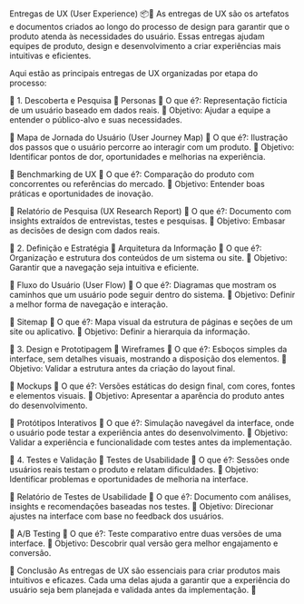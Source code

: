 Entregas de UX (User Experience) 📦🎨
As entregas de UX são os artefatos e documentos criados ao longo do processo de design para garantir que o produto atenda às necessidades do usuário. Essas entregas ajudam equipes de produto, design e desenvolvimento a criar experiências mais intuitivas e eficientes.

Aqui estão as principais entregas de UX organizadas por etapa do processo:

🔎 1. Descoberta e Pesquisa
📌 Personas
📄 O que é?: Representação fictícia de um usuário baseado em dados reais.
🎯 Objetivo: Ajudar a equipe a entender o público-alvo e suas necessidades.

📌 Mapa de Jornada do Usuário (User Journey Map)
📄 O que é?: Ilustração dos passos que o usuário percorre ao interagir com um produto.
🎯 Objetivo: Identificar pontos de dor, oportunidades e melhorias na experiência.

📌 Benchmarking de UX
📄 O que é?: Comparação do produto com concorrentes ou referências do mercado.
🎯 Objetivo: Entender boas práticas e oportunidades de inovação.

📌 Relatório de Pesquisa (UX Research Report)
📄 O que é?: Documento com insights extraídos de entrevistas, testes e pesquisas.
🎯 Objetivo: Embasar as decisões de design com dados reais.

📝 2. Definição e Estratégia
📌 Arquitetura da Informação
📄 O que é?: Organização e estrutura dos conteúdos de um sistema ou site.
🎯 Objetivo: Garantir que a navegação seja intuitiva e eficiente.

📌 Fluxo do Usuário (User Flow)
📄 O que é?: Diagramas que mostram os caminhos que um usuário pode seguir dentro do sistema.
🎯 Objetivo: Definir a melhor forma de navegação e interação.

📌 Sitemap
📄 O que é?: Mapa visual da estrutura de páginas e seções de um site ou aplicativo.
🎯 Objetivo: Definir a hierarquia da informação.

🎨 3. Design e Prototipagem
📌 Wireframes
📄 O que é?: Esboços simples da interface, sem detalhes visuais, mostrando a disposição dos elementos.
🎯 Objetivo: Validar a estrutura antes da criação do layout final.

📌 Mockups
📄 O que é?: Versões estáticas do design final, com cores, fontes e elementos visuais.
🎯 Objetivo: Apresentar a aparência do produto antes do desenvolvimento.

📌 Protótipos Interativos
📄 O que é?: Simulação navegável da interface, onde o usuário pode testar a experiência antes do desenvolvimento.
🎯 Objetivo: Validar a experiência e funcionalidade com testes antes da implementação.

🔬 4. Testes e Validação
📌 Testes de Usabilidade
📄 O que é?: Sessões onde usuários reais testam o produto e relatam dificuldades.
🎯 Objetivo: Identificar problemas e oportunidades de melhoria na interface.

📌 Relatório de Testes de Usabilidade
📄 O que é?: Documento com análises, insights e recomendações baseadas nos testes.
🎯 Objetivo: Direcionar ajustes na interface com base no feedback dos usuários.

📌 A/B Testing
📄 O que é?: Teste comparativo entre duas versões de uma interface.
🎯 Objetivo: Descobrir qual versão gera melhor engajamento e conversão.

📌 Conclusão
As entregas de UX são essenciais para criar produtos mais intuitivos e eficazes. Cada uma delas ajuda a garantir que a experiência do usuário seja bem planejada e validada antes da implementação. 🚀